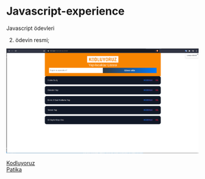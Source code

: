 # Javascript-experience
Javascript ödevleri

2. ödevin resmi;

![task2](task%202/todolist/image/Screenshot%20from%202022-05-04%2010-46-08.png)

[Kodluyoruz](https://www.kodluyoruz.org/)  
[Patika](https://www.patika.dev/)

